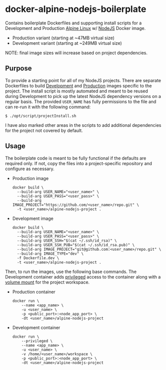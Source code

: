 # docker-alpine-nodejs-boilerplate
Contains boilerplate Dockerfiles and supporting install scripts for a Development and Production [Alpine Linux](http://alpinelinux.org/) w/ [NodeJS](https://nodejs.org/en/) Docker image.
- Production variant (starting at ~47MB virtual size)
- Development variant (starting at ~249MB virtual size)

NOTE: final image sizes will increase based on project dependencies.

## Purpose
To provide a starting point for all of my NodeJS projects. There are separate Dockerfiles to build [Development]() and [Production]() images specific to the project. The install script is mostly automated and meant to be reused during Development to pick up the latest NodeJS dependency versions on a regular basis. The provided `USER_NAME` has fully permissions to the file and can re-run it with the following command:

```
$ ./opt/script/projectInstall.sh
```

I have also marked other areas in the scripts to add additional dependencies for the project not covered by default.

## Usage
The boilerplate code is meant to be fully functional if the defaults are required only. If not, copy the files into a project-specific repository and configure as necessary.
- Production image

  ```
  docker build \
    --build-arg USER_NAME="<user_name>" \
    --build-arg USER_PASS="<user_pass>" \
    --build-arg IMAGE_PROJECT="https://github.com/<user_name>/repo.git" \
    -t <user_name>/alpine-nodejs-project .
  ```

- Development image

  ```
  docker build \
    --build-arg USER_NAME="<user_name>" \
    --build-arg USER_PASS="<user_pass>" \
    --build-arg USER_SSH="$(cat ~/.ssh/id_rsa)" \
    --build-arg USER_SSH_PUB="$(cat ~/.ssh/id_rsa.pub)" \
    --build-arg IMAGE_PROJECT="git@github.com:<user_name>/repo.git" \
    --build-arg IMAGE_TYPE="dev" \
    -f Dockerfile.dev \
    -t <user_name>/alpine-nodejs-project .
  ```

Then, to run the images, use the following base commands. The Development container adds [privileged](https://docs.docker.com/engine/reference/commandline/run/#full-container-capabilities-privileged) access to the container along with a [volume mount](https://docs.docker.com/engine/reference/commandline/run/#mount-volume-v-read-only) for the project workspace.
- Production container

  ```
  docker run \
      --name <app_name> \
      -u <user_name> \
      -p <public_port>:<node_app_port> \
      -dt <user_name>/alpine-nodejs-project
  ```

- Development container

  ```
  docker run \
      --privileged \
      --name <app_name> \
      -u <user_name> \
      -v /home/<user_name>/workspace \
      -p <public_port>:<node_app_port> \
      -dt <user_name>/alpine-nodejs-project
  ```
